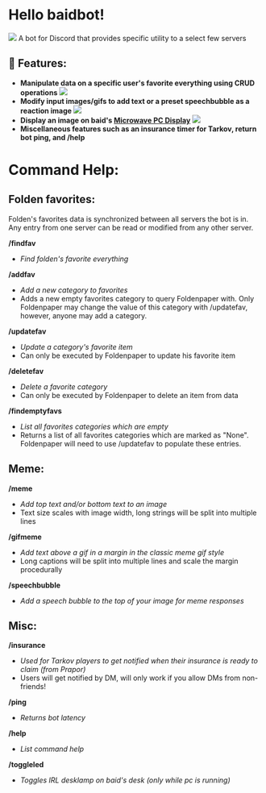# Hello baidbot!
![](https://github.com/Git-baid/Microwave-PC-LCD/blob/main/baidbot800x.jpg)
A bot for Discord that provides specific utility to a select few servers

## 🤖 Features:
- **Manipulate data on a specific user's favorite everything using CRUD operations**
![](https://raw.githubusercontent.com/CVScholtisek/baidbotDiscord/master/findfavDemonstration.gif)
- **Modify input images/gifs to add text or a preset speechbubble as a reaction image**
![](https://raw.githubusercontent.com/CVScholtisek/baidbotDiscord/master/memeDemonstration.gif)
- **Display an image on baid's [Microwave PC Display]()**
![](https://github.com/Git-baid/Microwave-PC-LCD/blob/main/20230725_235057.jpg)
- **Miscellaneous features such as an insurance timer for Tarkov, return bot ping, and /help**

# Command Help:
## **Folden favorites:**
Folden's favorites data is synchronized between all servers the bot is in. Any entry from one server can be read or modified from any other server.

**/findfav**

- *Find folden's favorite everything*

**/addfav**

- *Add a new category to favorites*
- Adds a new empty favorites category to query Foldenpaper with. Only Foldenpaper may change the value of this category with /updatefav, however, anyone may add a category.

**/updatefav**

- *Update a category's favorite item*
- Can only be executed by Foldenpaper to update his favorite item

**/deletefav** 

- *Delete a favorite category*
- Can only be executed by Foldenpaper to delete an item from data

**/findemptyfavs**

- *List all favorites categories which are empty*
- Returns a list of all favorites categories which are marked as "None". Foldenpaper will need to use /updatefav to populate these entries.

## **Meme:**

**/meme** 

- *Add top text and/or bottom text to an image*
- Text size scales with image width, long strings will be split into multiple lines

**/gifmeme** 

- *Add text above a gif in a margin in the classic meme gif style*
- Long captions will be split into multiple lines and scale the margin procedurally

**/speechbubble** 

- *Add a speech bubble to the top of your image for meme responses*

## **Misc:**

**/insurance** 

- *Used for Tarkov players to get notified when their insurance is ready to claim (from Prapor)*
- Users will get notified by DM, will only work if you allow DMs from non-friends!

**/ping** 

- *Returns bot latency*

**/help** 

- *List command help*

**/toggleled** 

- *Toggles IRL desklamp on baid's desk (only while pc is running)*
